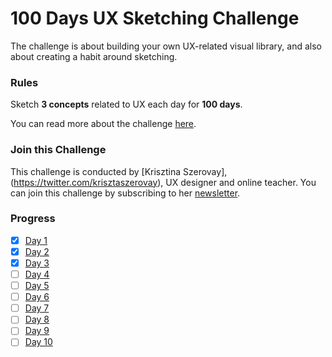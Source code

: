 # 100 Days UX Sketching Challenge

The challenge is about building your own UX-related visual library, and also about creating a habit around sketching.

### Rules

Sketch **3 concepts** related to UX each day for **100 days**.

You can read more about the challenge [here](https://uxdesign.cc/ux-sketching-challenge-100-days-of-visual-library-building-580d5b102df6).

### Join this Challenge

This challenge is conducted by [Krisztina Szerovay],(https://twitter.com/krisztaszerovay), UX designer and online teacher. You can join this challenge by subscribing to her [newsletter](https://sketchingforux.com/).

### Progress

* [x] [Day 1](sketches/day-1.jpg)
* [x] [Day 2](sketches/day-2.jpg)
* [x] [Day 3](sketches/day-3.jpg)
* [ ] [Day 4](sketches/day-4.jpg)
* [ ] [Day 5](sketches/day-5.jpg)
* [ ] [Day 6](sketches/day-6.jpg)
* [ ] [Day 7](sketches/day-7.jpg)
* [ ] [Day 8](sketches/day-8.jpg)
* [ ] [Day 9](sketches/day-9.jpg)
* [ ] [Day 10](sketches/day-10.jpg)
